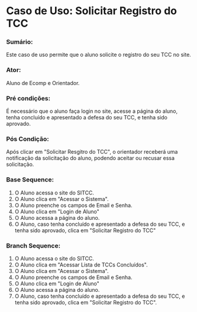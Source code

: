 # Caso de Uso: Solicitar Registro do TCC

### Sumário: 
Este caso de uso permite que o aluno solicite o registro do seu TCC no site.

### Ator:
Aluno de Ecomp e Orientador.

### Pré condições: 
É necessário que o aluno faça login no site, acesse a página do aluno, tenha concluído e apresentado a defesa do seu TCC, e tenha sido aprovado.

### Pós Condição:
Após clicar em "Solicitar Resgitro do TCC", o orientador receberá uma notificação da solicitação do aluno, podendo aceitar ou recusar essa solicitação.

### Base Sequence:
1) O Aluno acessa o site do SITCC.
2) O Aluno clica em "Acessar o Sistema".
3) O Aluno preenche os campos de Email e Senha.
4) O Aluno clica em "Login de Aluno"
5) O Aluno acessa a página do aluno.
6) O Aluno, caso tenha concluído e apresentado a defesa do seu TCC, e tenha sido aprovado, clica em "Solicitar Registro do TCC"

### Branch Sequence:
1) O Aluno acessa o site do SITCC.
2) O Aluno clica em "Acessar Lista de TCCs Concluídos".
3) O Aluno clica em "Acessar o Sistema".
4) O Aluno preenche os campos de Email e Senha.
5) O Aluno clica em "Login de Aluno"
6) O Aluno acessa a página do aluno.
7) O Aluno, caso tenha concluído e apresentado a defesa do seu TCC, e tenha sido aprovado, clica em "Solicitar Registro do TCC".

